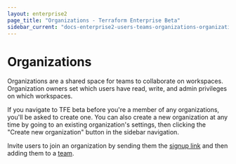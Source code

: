 ```yaml
---
layout: enterprise2
page_title: "Organizations - Terraform Enterprise Beta"
sidebar_current: "docs-enterprise2-users-teams-organizations-organizations"
---
```


# Organizations

Organizations are a shared space for teams to collaborate on workspaces.
Organization owners set which users have read, write, and admin privileges on
which workspaces.

If you navigate to TFE beta before you're a member of any organizations, you'll be asked to create one. You can also create a new organization at any time by going to an existing organization's settings, then clicking the "Create new organization" button in the sidebar navigation.

Invite users to join an organization by sending them the
[signup link](https://atlas.hashicorp.com/account/new) and then adding them to a
[team](./teams.html).
